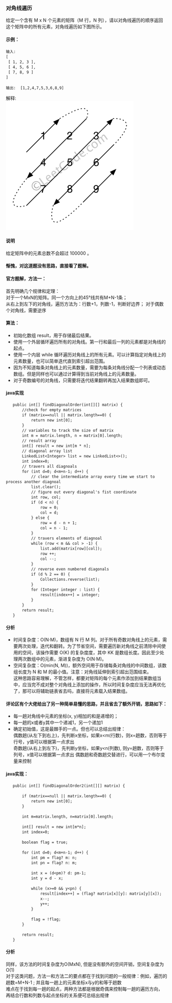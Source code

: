 ### 对角线遍历
给定一个含有 M x N 个元素的矩阵（M 行，N 列），请以对角线遍历的顺序返回这个矩阵中的所有元素，对角线遍历如下图所示。  
#### 示例：
```
输入:
[
 [ 1, 2, 3 ],
 [ 4, 5, 6 ],
 [ 7, 8, 9 ]
]

输出:  [1,2,4,7,5,3,6,8,9]
```

解释:  
![diagonalOrder](https://github.com/toughguy-T/leetcode-/blob/master/%E6%8E%A2%E7%B4%A2%E6%95%B0%E6%8D%AE%E7%BB%93%E6%9E%84/%E6%95%B0%E7%BB%84%E5%92%8C%E5%AD%97%E7%AC%A6%E4%B8%B2/diagonal_traverse.png)
#### 说明  
给定矩阵中的元素总数不会超过 100000 。  

#### 惭愧，对这道题没有思路，直接看了题解。  
#### 官方题解，方法一：  
首先明确几个规律和定理：  
对于一个MxN的矩阵。同一个方向上的45°线共有M+N-1条；  
从右上到左下的对角线，遍历方法为：行数+1，列数-1，判断好边界；
对于偶数个对角线，需要逆序
#### 算法：
-  初始化数组 result，用于存储最后结果。  
-  使用一个外层循环遍历所有的对角线。第一行和最后一列的元素都是对角线的起点。  
-  使用一个内层 while 循环遍历对角线上的所有元素。可以计算指定对角线上的元素数量，也可以简单迭代直到索引超出范围。  
-  因为不知道每条对角线上的元素数量，需要为每条对角线分配一个列表或动态数组。但是同样也可以通过计算得到当前对角线上的元素数量。  
-  对于奇数编号的对角线，只需要将迭代结果翻转再加入结果数组即可。  
#### java实现  
```
   public int[] findDiagonalOrder(int[][] matrix) {
       //check for empty matrices
       if (matrix==null || matrix.length==0) {
           return new int[0];
       }
       // variables to track the size of matrix
       int m = matrix.length, n = matrix[0].length;
       // result array
       int[] result = new int[m * n];
       // diagonal array list
       LinkedList<Integer> list = new LinkedList<>();
       int index=0;
       // travers all diagnoals
       for (int d=0; d<m+n-1; d++) {
           // clear the intermediate array every time we start to process another diagnoal
           list.clear();
           // figure out every diagonal's fist coordinate
           int row, col;
           if (d < n) {
               row = 0;
               col = d;
           } else {
               row = d - n + 1;
               col = n - 1;
           }
           // travers elements of diagnoal
           while (row < m && col > -1) {
               list.add(matrix[row][col]);
               row ++;
               col --;
           }
           // reverse even numbered diagonals
           if (d % 2 == 0) {
               Collections.reverse(list);
           }
           for (Integer integer : list) {
               result[index++] = integer;
           }
       }
       return result;
   }
```
#### 分析   
-  时间复杂度：O(N⋅M)，数组有 N 行 M 列。对于所有奇数对角线上的元素，需要两次处理，迭代和翻转。为了节省空间，需要遍历新对角线之前清除中间使用的空间，该操作需要 O(K) 的复杂度度，其中 KK 是数组长度。因此至少处理两次数组中的元素，渐进复杂度为 O(N·M)。
-  空间复杂度：O(min(N, M))，额外空间用于存储每条对角线的中间数组，该数组长度为 N 和 M 的最小值。注意：对角线延伸到索引超出范围结束。  
这种思路容易理解，不管怎样，都要对矩阵的每个元素作添加到结果数组当中，应当完不成对整个对角线上添加的操作，所以时间复杂度应当无法再优化了，那可以将辅助链表省去吗，直接将元素载入结果数组。  
#### 评论区有个大佬给出了另一种简单易懂的思路，并且省去了额外开销，思路如下：  
-  每一趟对角线中元素的坐标(x, y)相加的和是递增的；
-  每一趟的x或者y其中一个递减1，另一个递加1
-  确定初始值，这是最棘手的一点。但也可以总结出规律：  
   偶数趟(从左下到右上)，先判断x坐标，如果x<m(行数)，则x=趟数，否则等于行号，y值可以根据第一点求出  
   奇数趟(从右上到左下)，先判断y坐标，如果y<n(列数), 则y=趟数，否则等于列号，x值可以根据第一点求出
   偶数趟和奇数趟交替进行，可以用一个布尔变量来控制  
#### java实现：
```
   public int[] findDiagonalOrder2(int[][] matrix) {

       if (matrix==null || matrix.length==0) {
           return new int[0];
       }

       int m=matrix.length, n=matrix[0].length;

       int[] result = new int[m*n];
       int index=0;

       boolean flag = true;

       for (int d=0; d<m+n-1; d++) {
           int pm = flag? m: n;
           int pn = flag? n: m;

           int x = (d<pm)? d: pm-1;
           int y = d - x;

           while (x>=0 && y<pn) {
               result[index++] = (flag? matrix[x][y]: matrix[y][x]);
               x--;
               y++;
           }

           flag = !flag;
       }

       return result;
   }
```
#### 分析  
同样，该方法的时间复杂度为O(MxN), 但是没有额外的空间开销，空间复杂度为O(1)  
对于这类问题，方法一和方法二的要点都在于找到问题的一般规律：例如，遍历的趟数=M+N-1 ; 并且每一趟上的元素坐标x与y的和等于趟数  
难点在于找到每一趟的起点，两种方法都是根据奇偶来控制每一趟的遍历方向， 再结合行数和列数与起点坐标的关系便可总结出规律  
